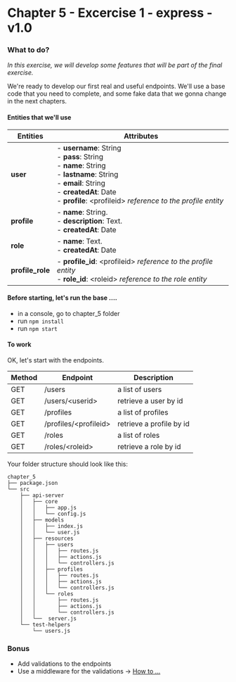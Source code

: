 # Chapter 5 - Excercise 1 - express - v1.0

### What to do?
_In this exercise, we will develop some features that will be part of the final exercise._

We're ready to develop our first real and useful endpoints. We'll use a base code that you need to complete, and some fake data that we gonna change in the next chapters.

#### Entities that we'll use

|Entities  |Attributes  |
|---|---|
|**user** | - **username**: String<br>- **pass**: String<br>- **name**: String<br>- **lastname**: String<br>- **email**: String<br>- **createdAt**: Date<br>- **profile**: \<profileid\> _reference to the profile entity_|
|**profile** | - **name**: String.<br>- **description**: Text.<br>- **createdAt**: Date|
|**role** | - **name**: Text.<br>- **createdAt**: Date|
|**profile_role** | - **profile_id**: \<profileid\> _reference to the profile entity_<br>- **role_id**: \<roleid\> _reference to the role entity_|

#### Before starting, let's run the base ....

- in a console, go to chapter_5 folder
- run `npm install`
- run `npm start`

#### To work
OK, let's start with the endpoints.

|Method  |Endpoint  |Description |
|---|---|---|
|GET|/users |a list of users|
|GET|/users/\<userid\>|retrieve a user by id|
|GET|/profiles |a list of profiles|
|GET|/profiles/\<profileid\>|retrieve a profile by id|
|GET|/roles |a list of roles|
|GET|/roles/\<roleid\>|retrieve a role by id|

Your folder structure should look like this:
```
chapter_5
├── package.json
└── src
    ├── api-server
    │   ├── core
    │   │   ├── app.js
    │   │   └── config.js
    │   ├── models
    │   │   ├── index.js
    │   │   └── user.js
    │   ├── resources
    │   │   ├── users
    │   │   │   ├── routes.js
    │   │   │   ├── actions.js
    │   │   │   └── controllers.js
    │   │   ├── profiles
    │   │   │   ├── routes.js
    │   │   │   ├── actions.js
    │   │   │   └── controllers.js
    │   │   └── roles
    │   │       ├── routes.js
    │   │       ├── actions.js
    │   │       └── controllers.js
    │   └──  server.js
    └── test-helpers
        └── users.js
```

### Bonus

- Add validations to the endpoints
- Use a middleware for the validations -> [How to ...](https://medium.freecodecamp.org/how-to-make-input-validation-simple-and-clean-in-your-express-js-app-ea9b5ff5a8a7)
